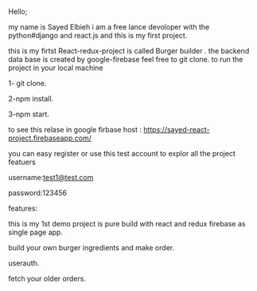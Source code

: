 ﻿Hello;
 
 my name is Sayed Elbieh i am a free lance devoloper with the python#django and react.js and this is my first project.

 
 
this is my firtst React-redux-project is called Burger builder .
the backend data base is created by google-firebase
feel free to git clone.
to run the project in your local machine
 
1- git clone.


2-npm install.


3-npm start.





to see this relase in google firbase host : https://sayed-react-project.firebaseapp.com/  


you can easy register or use this test account to explor all the project featuers 



username:test1@test.com


password:123456



features:


this is my 1st demo project is pure build with react and redux firebase as single page app.

build your own burger ingredients and make order.


userauth.


fetch your older  orders.
